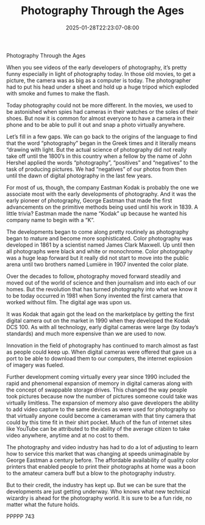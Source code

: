 ﻿---
title: "Photography Through the Ages"
date: 2025-01-28T22:23:07-08:00
description: "TXT Tips for Web Success"
featured_image: "/images/TXT.jpg"
tags: ["TXT"]
---

Photography Through the Ages

When you see videos of the early developers of photography, it’s pretty funny especially in light of photography today.  In those old movies, to get a picture, the camera was as big as a computer is today.  The photographer had to put his head under a sheet and hold up a huge tripod which exploded with smoke and fumes to make the flash.  

Today photography could not be more different.  In the movies, we used to be astonished when spies had cameras in their watches or the soles of their shoes.  But now it is common for almost everyone to have a camera in their phone and to be able to pull it out and snap a photo virtually anywhere.

Let’s fill in a few gaps.  We can go back to the origins of the language to find that the word “photography” began in the Greek times and it literally means “drawing with light.  But the actual science of photography did not really take off until the 1800’s in this country when a fellow by the name of John Hershel applied the words “photography”, “positives” and “negatives” to the task of producing pictures.  We had “negatives” of our photos from then until the dawn of digital photography in the last few years.

For most of us, though, the company Eastman Kodak is probably the one we associate most with the early developments of photography.  And it was the early pioneer of photography, George Eastman that made the first advancements on the primitive methods being used until his work in 1839.  A little trivia?  Eastman made the name “Kodak” up because he wanted his company name to begin with a “K”.

The developments began to come along pretty routinely as photography began to mature and become more sophisticated.  Color photography was developed in 1861 by a scientist named James Clark Maxwell.  Up until then all photographs were black and white or monochrome.  Color photography was a huge leap forward but it really did not start to move into the public arena until two brothers named Lumière in 1907 invented the color plate.

Over the decades to follow, photography moved forward steadily and moved out of the world of science and then journalism and into each of our homes.  But the revolution that has turned photography into what we know it to be today occurred in 1981 when Sony invented the first camera that worked without film.  The digital age was upon us.

It was Kodak that again got the lead on the marketplace by getting the first digital camera out on the market in 1990 when they developed the Kodak DCS 100.  As with all technology, early digital cameras were large (by today’s standards) and much more expensive than we are used to now. 

Innovation in the field of photography has continued to march almost as fast as people could keep up.  When digital cameras were offered that gave us a port to be able to download them to our computers, the internet explosion of imagery was fueled.  

Further development coming virtually every year since 1990 included the rapid and phenomenal expansion of memory in digital cameras along with the concept of swappable storage drives.  This changed the way people took pictures because now the number of pictures someone could take was virtually limitless.  The expansion of memory also gave developers the ability to add video capture to the same devices as were used for photography so that virtually anyone could become a cameraman with that tiny camera that could by this time fit in their shirt pocket.  Much of the fun of internet sites like YouTube can be attributed to the ability of the average citizen to take video anywhere, anytime and at no cost to them.  

The photography and video industry has had to do a lot of adjusting to learn how to service this market that was changing at speeds unimaginable by George Eastman a century before.  The affordable availability of quality color printers that enabled people to print their photographs at home was a boon to the amateur camera buff but a blow to the photography industry.

But to their credit, the industry has kept up.  But we can be sure that the developments are just getting underway.  Who knows what new technical wizardry is ahead for the photography world.  It is sure to be a fun ride, no matter what the future holds.

PPPPP 743

